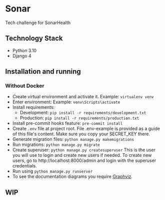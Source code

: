 # Sonar

Tech challenge for SonarHealth

## Technology Stack

-   Python 3.10
-   Django 4

## Installation and running

### Without Docker

- Create virtual environment and activate it. Example: `virtualenv venv`
- Enter environment: Example: `venv\Scripts\activate`
- Install requirements:
    -   Development: `pip install -r requirements/development.txt`
    -   Production: `pip install -r requirements/production.txt`
- Install pre-commit hooks feature: `pre-commit install`
- Create `.env` file at project root. File .env-example is provided as a guide of this file's content.
Make sure you copy your SECRET_KEY there.
- Generate migration files: `python manage.py makemigrations`
- Run migrations: `python manage.py migrate`
- Create superuser: `python manage.py createsuperuser`
This is the user you will use to login and create new users if needed.
To create new users, go to http://localhost:8000/admin and login with the superuser credentials.
- Run using `python manage.py runserver`
- To see the documentation diagrams you require [Graphviz](https://graphviz.org/).


## WIP

[//]: # (### With Docker)

[//]: # ()
[//]: # (-   Create `docker-compose.yml` &#40;you may use docker-compose.example.yml as reference&#41;)

[//]: # (-   Make sure to have Docker running on your system &#40;in mac, you should have docker icon in top menu&#41;.)

[//]: # (-   Run using: `docker-compose up`)

[//]: # ()
[//]: # (## Testing)

[//]: # ()
[//]: # (### Without Docker)

[//]: # ()
[//]: # (-   Run the tests with `python manage.py test`)

[//]: # (- Get test coverage with:)

[//]: # (  - `coverage run --source='.' manage.py test`)

[//]: # (  - `coverage report --skip-covered --show-missing`)

[//]: # ()
[//]: # (### With Docker)

[//]: # ()
[//]: # (-   Make sure your service name for the django app is `web` or change it accordingly in the following commands.)

[//]: # (-   Run the tests with `docker-compose run web python manage.py test`)

[//]: # (-   Get test coverage with:)

[//]: # (    -   `docker-compose run web coverage run --source='.' manage.py test`)

[//]: # (    -   `docker-compose run web coverage report --skip-covered --show-missing`)
